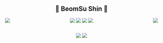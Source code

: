 
<div align="center">
 
## 🛫 BeomSu Shin 🛬

<img align="left" src="https://github-readme-stats.vercel.app/api?username=bum2us&show_icons=true&theme=dracula"/>
<img align="right" src="https://github-readme-stats.vercel.app/api/top-langs/?username=bum2us&theme=dracula&exclude_repo=clone-web-scrapper,clone-zoom&hide=Procfile&layout=compact&langs_count=8"/>


<img src="https://img.shields.io/badge/React-61DAFB?style=flat&logo=React&logoColor=white"/> <img src="https://img.shields.io/badge/JavaScript-F7DF1E?style=flat&logo=JavaScript&logoColor=white"/> <img src="https://img.shields.io/badge/Amazon EC2-F7DF1E?style=flat&logo=Amazon EC2&logoColor=white"/> <img src="https://img.shields.io/badge/Amazon RDS-527FFF?style=flat&logo=Amazon RDS&logoColor=white"/>

<br>
<img src="https://img.shields.io/badge/C Sharp-368CCB?style=flat&logo=C Sharp&logoColor=white"/> <img src="https://img.shields.io/badge/Spring-6DB33F?style=flat&logo=Spring&logoColor=white"/> 
 </div>
